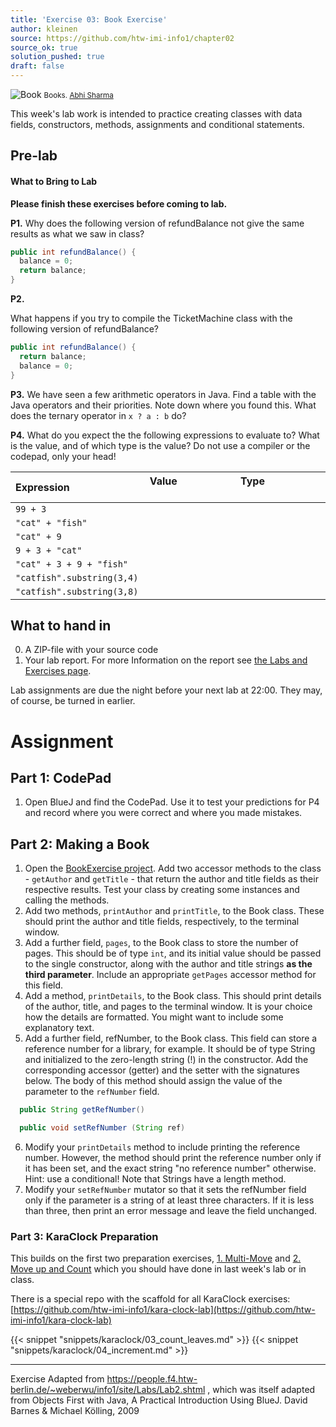 ```yaml
---
title: 'Exercise 03: Book Exercise'
author: kleinen
source: https://github.com/htw-imi-info1/chapter02
source_ok: true
solution_pushed: true
draft: false
---
```


![Book](../../images/books-8314929977.jpg)
<small class = "float-right">Books. [Abhi Sharma](https://www.flickr.com/photos/abee5/8314929977/)</small>

This week's lab work is intended to practice creating classes with data fields, constructors, methods, assignments and conditional statements.

## Pre-lab

#### What to Bring to Lab

**Please finish these exercises before coming to lab.**

**P1.**
Why does the following version of refundBalance not give the same results as what we saw in class?
```java
public int refundBalance() {
  balance = 0;
  return balance;
}
```

**P2.**

What happens if you try to compile the TicketMachine class with the following version of refundBalance?
```java
public int refundBalance() {
  return balance;
  balance = 0;
}
```

**P3.** We have seen a few arithmetic operators in Java. Find a table with the Java operators and their priorities. Note down where you found this. What does the ternary operator in `x ? a : b` do?

**P4.** What do you expect the the following expressions to evaluate to? What is the value, and of which type is the value? Do not use a compiler or the codepad, only your head!


| Expression                      | Value &nbsp;&nbsp;&nbsp;&nbsp;&nbsp;&nbsp;&nbsp;&nbsp;&nbsp;&nbsp;&nbsp;&nbsp;&nbsp;&nbsp;&nbsp;&nbsp;&nbsp;&nbsp;&nbsp;&nbsp;&nbsp;&nbsp;&nbsp;&nbsp;&nbsp;&nbsp;&nbsp;| Type &nbsp;&nbsp;&nbsp;&nbsp;&nbsp;&nbsp;&nbsp;&nbsp;&nbsp;&nbsp;&nbsp;&nbsp;&nbsp;&nbsp;&nbsp;&nbsp;&nbsp;&nbsp;&nbsp;&nbsp;&nbsp;&nbsp;&nbsp;&nbsp;&nbsp;&nbsp;&nbsp;|
|:--------------------------------|:------|:-----|
| ```99 + 3```                    | ||
| ```"cat" + "fish"```             |       |      |
| ```"cat" + 9```                 |       |      |
| ``` 9 + 3 + "cat" ```           |       |      |
| ```"cat" + 3 + 9 + "fish"```    |       |      |
| ```"catfish".substring(3,4)```  |       |      |
| ```"catfish".substring(3,8) ``` |       |      |


## What to hand in

0. A ZIP-file with your source code
1. Your lab report. For more Information on the report see [the Labs and Exercises page](../).

Lab assignments are due the night before your next lab at 22:00. They may, of course, be turned in earlier.


# Assignment

## Part 1: CodePad

1. Open BlueJ and find the CodePad. Use it to test your predictions for P4 and record where you were correct and where you made mistakes.

## Part 2: Making a Book
1. Open the [BookExercise project](https://github.com/htw-imi-info1/exercise03). Add two accessor methods to the class - `getAuthor` and `getTitle` - that return the author and title fields as their respective results. Test your class by creating some instances and calling the methods.
2. Add two methods, `printAuthor` and `printTitle`, to the Book class. These should print the author and title fields, respectively, to the terminal window.
3. Add a further field, `pages`, to the Book class to store the number of pages. This should be of type `int`, and its initial value should be passed to the single constructor, along with the author and title strings __as the third parameter__. Include an appropriate `getPages` accessor method for this field.
4. Add a method, `printDetails`, to the Book class. This should print details of the author, title, and pages to the terminal window. It is your choice how the details are formatted. You might want to include some explanatory text.
5. Add a further field, refNumber, to the Book class. This field can store a reference number for a library, for example. It should be of type String and initialized to the zero-length string (!) in the constructor. Add the corresponding accessor (getter) and the setter with the signatures below. The body of this method should assign the value of the parameter to the `refNumber` field.

  ```java
    public String getRefNumber()

    public void setRefNumber (String ref)
  ```
6. Modify your `printDetails` method to include printing the reference number. However, the method should print the reference number only if it has been set, and the exact string "no reference number" otherwise. Hint: use a conditional! Note that Strings have a length method.
7. Modify your `setRefNumber` mutator so that it sets the refNumber field only if the parameter is a string of at least three characters. If it is less than three, then print an error message and leave the field unchanged.


### Part 3: KaraClock Preparation

This builds on the first two preparation exercises,
[1. Multi-Move](../karaclock-complete/#1-multi-move)
and 
[2. Move up and Count](../karaclock-complete/#2-move-up-and-count) which you should have done in last week's lab or in class.

There is a special repo with the scaffold for all KaraClock exercises: [https://github.com/htw-imi-info1/kara-clock-lab](https://github.com/htw-imi-info1/kara-clock-lab) 

{{< snippet "snippets/karaclock/03_count_leaves.md" >}}
{{< snippet "snippets/karaclock/04_increment.md" >}}


* * *

Exercise Adapted from https://people.f4.htw-berlin.de/~weberwu/info1/site/Labs/Lab2.shtml , which was itself adapted from Objects First with Java, A Practical Introduction Using BlueJ. David Barnes & Michael Kölling, 2009
